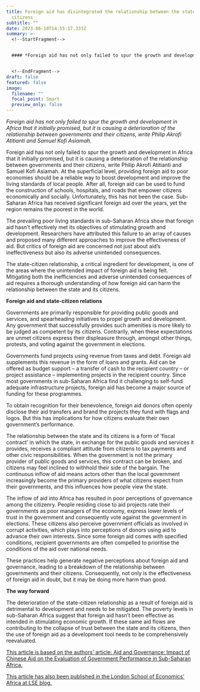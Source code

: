 ```yaml
---
title: Foreign aid has disintegrated the relationship between the state and its
  citizens
subtitle: ""
date: 2023-06-10T14:55:17.333Z
summary: >-
  <!--StartFragment-->


  #### *Foreign aid has not only failed to spur the growth and development in Africa that it initially promised, but it is causing a deterioration of the relationship between governments and their citizens, write Philip Akrofi Atitianti and Samuel Kofi Asiamah.*


  <!--EndFragment-->
draft: false
featured: false
image:
  filename: ""
  focal_point: Smart
  preview_only: false
---
```

<!--StartFragment-->

*Foreign aid has not only failed to spur the growth and development in Africa that it initially promised, but it is causing a deterioration of the relationship between governments and their citizens, write Philip Akrofi Atitianti and Samuel Kofi Asiamah.*

Foreign aid has not only failed to spur the growth and development in Africa that it initially promised, but it is causing a deterioration of the relationship between governments and their citizens, write Philip Akrofi Atitianti and Samuel Kofi Asiamah.
At the superficial level, providing foreign aid to poor economies should be a reliable way to boost development and improve the living standards of local people. After all, foreign aid can be used to fund the construction of schools, hospitals, and roads that empower citizens economically and socially. Unfortunately, this has not been the case. Sub-Saharan Africa has received significant foreign aid over the years, yet the region remains the poorest in the world.

The prevailing poor living standards in sub-Saharan Africa show that foreign aid hasn’t effectively met its objectives of stimulating growth and development. Researchers have attributed this failure to an array of causes and proposed many different approaches to improve the effectiveness of aid. But critics of foreign aid are concerned not just about aid’s ineffectiveness but also its adverse unintended consequences.

The state-citizen relationship, a critical ingredient for development, is one of the areas where the unintended impact of foreign aid is being felt. Mitigating both the inefficiencies and adverse unintended consequences of aid requires a thorough understanding of how foreign aid can harm the relationship between the state and its citizens.

**Foreign aid and state-citizen relations**  

Governments are primarily responsible for providing public goods and services, and spearheading initiatives to propel growth and development. Any government that successfully provides such amenities is more likely to be judged as competent by its citizens. Contrarily, when these expectations are unmet citizens express their displeasure through, amongst other things, protests, and voting against the government in elections.

Governments fund projects using revenue from taxes and debt. Foreign aid supplements this revenue in the form of loans and grants. Aid can be offered as budget support – a transfer of cash to the recipient country – or project assistance – implementing projects in the recipient country. Since most governments in sub-Saharan Africa find it challenging to self-fund adequate infrastructure projects, foreign aid has become a major source of funding for these programmes.

To obtain recognition for their benevolence, foreign aid donors often openly disclose their aid transfers and brand the projects they fund with flags and logos. But this has implications for how citizens evaluate their own government’s performance.

The relationship between the state and its citizens is a form of ‘fiscal contract’ in which the state, in exchange for the public goods and services it provides, receives a compliant attitude from citizens to tax payments and other civic responsibilities. When the government is not the primary provider of public goods and services, this contract can be broken, and citizens may feel inclined to withhold their side of the bargain. The continuous inflow of aid means actors other than the local government increasingly become the primary providers of what citizens expect from their governments, and this influences how people view the state.

The inflow of aid into Africa has resulted in poor perceptions of governance among the citizenry. People residing close to aid projects rate their governments as poor managers of the economy, express lower levels of trust in the government and consequently vote against the government in elections. These citizens also perceive government officials as involved in corrupt activities, which plays into perceptions of donors using aid to advance their own interests. Since some foreign aid comes with specified conditions, recipient governments are often compelled to prioritise the conditions of the aid over national needs.

These practices help generate negative perceptions about foreign aid and governance, leading to a breakdown of the relationship between governments and their citizens. Consequently, not only is the effectiveness of foreign aid in doubt, but it may be doing more harm than good.

**The way forward**  

The deterioration of the state-citizen relationship as a result of foreign aid is detrimental to development and needs to be mitigated. The poverty levels in sub-Saharan Africa suggest that foreign aid hasn’t been effective as intended in stimulating economic growth. If these same aid flows are contributing to the collapse of trust between the state and its citizens, then the use of foreign aid as a development tool needs to be comprehensively reevaluated.

[This article is based on the authors’ article: Aid and Governance: Impact of Chinese Aid on the Evaluation of Government Performance in Sub-Saharan Africa.](https://journals.sagepub.com/doi/full/10.1177/00020397231160192)

[This article has also been published in the London School of Economics' Africa at LSE blog.](https://blogs.lse.ac.uk/africaatlse/2023/05/15/foreign-aid-has-disintegrated-the-relationship-between-the-state-and-its-citizens/)

<!--EndFragment-->
